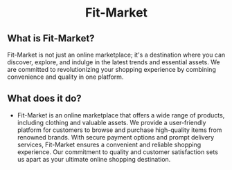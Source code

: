 <div align="center">
  <h1>Fit-Market</h1>
</div>

## What is Fit-Market?

Fit-Market is not just an online marketplace; it's a destination where you can discover, explore, and indulge in the latest trends and essential assets. We are committed to revolutionizing your shopping experience by combining convenience and quality in one platform.

## What does it do?

<ul>

<li>
Fit-Market is an online marketplace that offers a wide range of products, including clothing and valuable assets. We provide a user-friendly platform for customers to browse and purchase high-quality items from renowned brands. With secure payment options and prompt delivery services, Fit-Market ensures a convenient and reliable shopping experience. Our commitment to quality and customer satisfaction sets us apart as your ultimate online shopping destination.

</ul>
